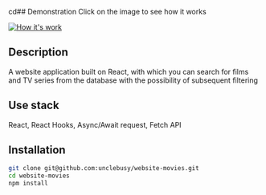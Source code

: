 cd## Demonstration
Click on the image to see how it works

[![How it's work](https://i.ibb.co/XYw2W3p/Screenshot-1.png)](https://player.vimeo.com/video/916699208)

## Description
A website application built on React, with which you can search for films and TV series from the database with the possibility of subsequent filtering

## Use stack
React, React Hooks, Async/Await request, Fetch API

## Installation
```sh
git clone git@github.com:unclebusy/website-movies.git
cd website-movies
npm install
```
